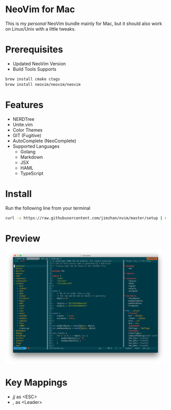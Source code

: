 NeoVim for Mac
============

This is my *personal* NeoVim bundle mainly for Mac, but it should also work on Linux/Unix with a little tweaks.


Prerequisites
=============

* Updated NeoVim Version
* Build Tools Supports

```sh
brew install cmake ctags
brew install neovim/neovim/neovim
```

Features
========
- NERDTree
- Unite.vim
- Color Themes
- GIT (Fugitive)
- AutoComplete (NeoComplete)
- Supported Languages
    - Golang
    - Markdown
    - JSX
    - HAML
    - TypeScript


Install
=======

Run the following line from your terminal

```sh
curl -s https://raw.githubusercontent.com/jimzhan/nvim/master/setup | sh
```


Preview
=======

![Vim with VimFiler + Tagbar Opened](https://raw.githubusercontent.com/jimzhan/.vim/master/previews/dotvim.png)



Key Mappings
============
* *jj*  as \<ESC\>
* *,*   as \<Leader\>
